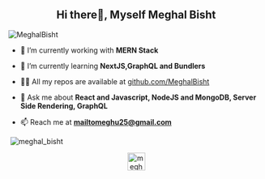 <h2 align="center">Hi there👋, Myself Meghal Bisht</h2>

<p align="left"> <img src="https://komarev.com/ghpvc/?username=MeghalBisht" alt="MeghalBisht" /> </p>

- 🔭 I’m currently working with **MERN Stack**

- 🌱 I’m currently learning **NextJS,GraphQL and Bundlers**


- 👨‍💻 All my repos are available at [github.com/MeghalBisht](https://github.com/MeghalBisht)

- 💬 Ask me about **React and Javascript, NodeJS and MongoDB, Server Side Rendering, GraphQL**

- 📫 Reach me at **mailtomeghu25@gmail.com**

<p>&nbsp;<img align="center" src="https://github-readme-stats.vercel.app/api?username=MeghalBisht&show_icons=true" alt="meghal_bisht" /></p>

<p align="center">
<a href="https://www.linkedin.com/in/meghal-bisht-777451177/" target="_blank"><img align="center" src="https://cdn.jsdelivr.net/npm/simple-icons@3.0.1/icons/linkedin.svg" alt="meghal_bisht" height="35" width="35" /></a>
</p>
